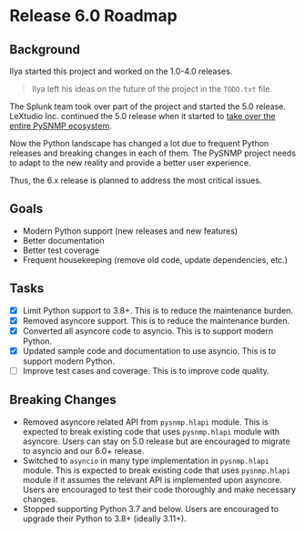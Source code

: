 # Release 6.0 Roadmap

## Background

Ilya started this project and worked on the 1.0-4.0 releases.

> Ilya left his ideas on the future of the project in the `TODO.txt` file.

The Splunk team took over part of the project and started the 5.0 release.
LeXtudio Inc. continued the 5.0 release when it started to [take over the
entire PySNMP ecosystem](https://github.com/etingof/pysnmp/issues/429).

Now the Python landscape has changed a lot due to frequent Python releases
and breaking changes in each of them. The PySNMP project needs to adapt to
the new reality and provide a better user experience.

Thus, the 6.x release is planned to address the most critical issues.

## Goals

- Modern Python support (new releases and new features)
- Better documentation
- Better test coverage
- Frequent housekeeping (remove old code, update dependencies, etc.)

## Tasks

- [x] Limit Python support to 3.8+. This is to reduce the maintenance burden.
- [x] Removed asyncore support. This is to reduce the maintenance burden.
- [x] Converted all asyncore code to asyncio. This is to support modern Python.
- [x] Updated sample code and documentation to use asyncio. This is to support modern Python.
- [ ] Improve test cases and coverage. This is to improve code quality.

## Breaking Changes

- Removed asyncore related API from `pysnmp.hlapi` module. This is expected to break existing code that uses `pysnmp.hlapi` module with asyncore. Users can stay on 5.0 release but are encouraged to migrate to asyncio and our 6.0+ release.
- Switched to `asyncio` in many type implementation in `pysnmp.hlapi` module. This is expected to break existing code that uses `pysnmp.hlapi` module if it assumes the relevant API is implemented upon asyncore. Users are encouraged to test their code thoroughly and make necessary changes.
- Stopped supporting Python 3.7 and below. Users are encouraged to upgrade their Python to 3.8+ (ideally 3.11+).
